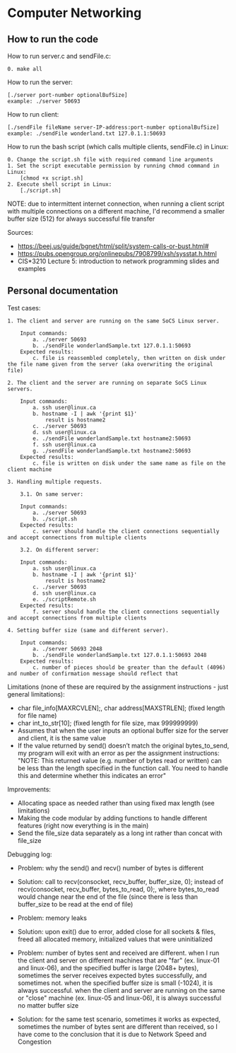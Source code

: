 # Computer Networking

## How to run the code

How to run server.c and sendFile.c:

    0. make all

How to run the server:

    [./server port-number optionalBufSize]
    example: ./server 50693

How to run client:

    [./sendFile fileName server-IP-address:port-number optionalBufSize]
    example: ./sendFile wonderland.txt 127.0.1.1:50693

How to run the bash script (which calls multiple clients, sendFile.c) in Linux:

    0. Change the script.sh file with required command line arguments
    1. Set the script executable permission by running chmod command in Linux:
        [chmod +x script.sh]
    2. Execute shell script in Linux:
        [./script.sh]

NOTE: due to intermittent internet connection, when running a client script with multiple connections on a different machine, I'd recommend a smaller buffer size (512) for always successful file transfer

Sources:

- https://beej.us/guide/bgnet/html/split/system-calls-or-bust.html#    
- https://pubs.opengroup.org/onlinepubs/7908799/xsh/sysstat.h.html
- CIS*3210 Lecture 5: introduction to network programming slides and examples

## Personal documentation

Test cases:

    1. The client and server are running on the same SoCS Linux server.
        
        Input commands:
            a. ./server 50693
            b. ./sendFile wonderlandSample.txt 127.0.1.1:50693
        Expected results:
            c. file is reassembled completely, then written on disk under the file name given from the server (aka overwriting the original file)

    2. The client and the server are running on separate SoCS Linux servers.

        Input commands:
            a. ssh user@linux.ca
            b. hostname -I | awk '{print $1}'
                result is hostname2
            c. ./server 50693
            d. ssh user@linux.ca
            e. ./sendFile wonderlandSample.txt hostname2:50693
            f. ssh user@linux.ca
            g. ./sendFile wonderlandSample.txt hostname2:50693
        Expected results:
            c. file is written on disk under the same name as file on the client machine

    3. Handling multiple requests.

        3.1. On same server:
        
        Input commands:
            a. ./server 50693
            b. ./script.sh
        Expected results:
            c. server should handle the client connections sequentially and accept connections from multiple clients

        3.2. On different server:

        Input commands:
            a. ssh user@linux.ca
            b. hostname -I | awk '{print $1}'
                result is hostname2
            c. ./server 50693
            d. ssh user@linux.ca
            e. ./scriptRemote.sh
        Expected results:
            f. server should handle the client connections sequentially and accept connections from multiple clients

    4. Setting buffer size (same and different server).

        Input commands:
            a. ./server 50693 2048
            b. ./sendFile wonderlandSample.txt 127.0.1.1:50693 2048
        Expected results:
            c. number of pieces should be greater than the default (4096) and number of confirmation message should reflect that

Limitations (none of these are required by the assignment instructions - just general limitations):
- char file_info[MAXRCVLEN];, char address[MAXSTRLEN]; (fixed length for file name)
- char int_to_str[10]; (fixed length for file size, max 999999999)
- Assumes that when the user inputs an optional buffer size for the server and client, it is the same value
- If the value returned by send() doesn’t match the original bytes_to_send, my program will exit with an error as per the assignment instructions:
        "NOTE: This returned value (e.g. number of bytes read or written) can be less than the length specified in the function call. You need to handle this and determine whether this indicates an error"

Improvements:
- Allocating space as needed rather than using fixed max length (see limitations)
- Making the code modular by adding functions to handle different features (right now everything is in the main)
- Send the file_size data separately as a long int rather than concat with file_size

Debugging log:
- Problem: why the send() and recv() number of bytes is different
- Solution: call to recv(consocket, recv_buffer, buffer_size, 0); instead of recv(consocket, recv_buffer, bytes_to_read, 0);, where bytes_to_read would change near the end of the file (since there is less than buffer_size to be read at the end of file)

- Problem: memory leaks
- Solution: upon exit() due to error, added close for all sockets & files, freed all allocated memory, initialized values that were uninitialized

- Problem: number of bytes sent and received are different. when I run the client and server on different machines that are "far" (ex. linux-01 and linux-06), and the specified buffer is large (2048+ bytes), sometimes the server receives expected bytes successfully, and sometimes not. when the specified buffer size is small (-1024), it is always successful. when the client and server are running on the same or "close" machine (ex. linux-05 and linux-06), it is always successful no matter buffer size
- Solution: for the same test scenario, sometimes it works as expected, sometimes the number of bytes sent are different than received, so I have come to the conclusion that it is due to Network Speed and Congestion